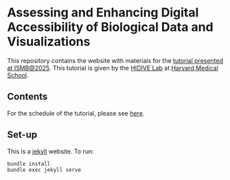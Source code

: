 # Assessing and Enhancing Digital Accessibility of Biological Data and Visualizations
This repository contains the website with materials for the [tutorial presented at ISMB@2025](https://www.iscb.org/ismbeccb2025/programme-agenda/tutorials#vt7). This tutorial is given by the [HIDIVE Lab](https://hidivelab.org) at [Harvard Medical School](https://hms.harvard.edu).

## Contents
For the schedule of the tutorial, please see [here](schedule.md).

## Set-up
This is a [jekyll](https://jekyllrb.com) website. To run: 

```sh
bundle install
bundle exec jekyll serve
```
